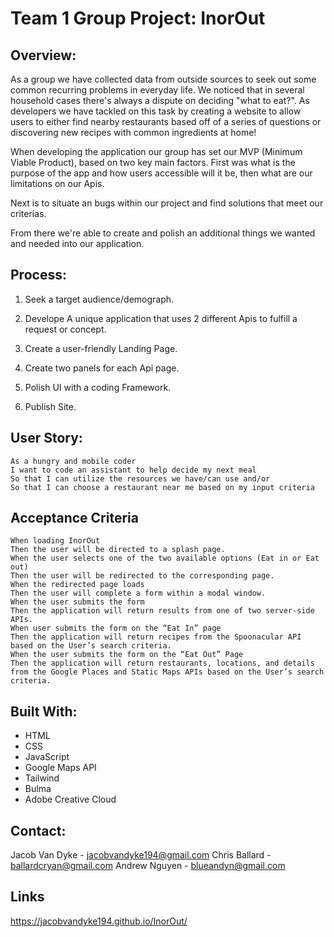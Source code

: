 # Team 1 Group Project: InorOut

## Overview:
As a group we have collected data from outside sources to seek out some common recurring problems in everyday life. We noticed that in several household cases there's always a dispute on deciding "what to eat?". As developers we have tackled on this task by creating a website to allow users to either find nearby restaurants based off of a series of questions or discovering new recipes with common ingredients at home!

When developing the application our group has set our MVP (Minimum Viable Product), based on two key main factors. First was what is the purpose of the app and how users accessible will it be, then what are our limitations on our Apis. 

Next is to situate an bugs within our project and find solutions that meet our criterias.

From there we're able to create and polish an additional things we wanted and needed into our application.

## Process:

1. Seek a target audience/demograph.

2. Develope A unique application that uses 2 different Apis to fulfill a request or  concept.

3. Create a user-friendly Landing Page.

4. Create two panels for each Api page.

5. Polish UI with a coding Framework.

6. Publish Site.

## User Story:

```
As a hungry and mobile coder
I want to code an assistant to help decide my next meal
So that I can utilize the resources we have/can use and/or
So that I can choose a restaurant near me based on my input criteria

```

## Acceptance Criteria

```
When loading InorOut
Then the user will be directed to a splash page.
When the user selects one of the two available options (Eat in or Eat out)
Then the user will be redirected to the corresponding page.
When the redirected page loads
Then the user will complete a form within a modal window.
When the user submits the form
Then the application will return results from one of two server-side APIs.
When user submits the form on the “Eat In” page
Then the application will return recipes from the Spoonacular API based on the User’s search criteria.
When the user submits the form on the “Eat Out” Page
Then the application will return restaurants, locations, and details from the Google Places and Static Maps APIs based on the User’s search criteria.

```

## Built With:

* HTML 
* CSS 
* JavaScript
* Google Maps API
* Tailwind
* Bulma
* Adobe Creative Cloud

## Contact:

Jacob Van Dyke - jacobvandyke194@gmail.com
Chris Ballard - ballardcryan@gmail.com
Andrew Nguyen - blueandyn@gmail.com

## Links

https://jacobvandyke194.github.io/InorOut/
